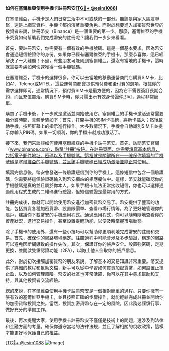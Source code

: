 **如何在塞爾維亞使用手機卡註冊幣安[[TG💪+ @esim1088](https://t.me/s/esim1088)]**

在塞爾維亞，手機卡是人們日常生活中不可或缺的一部分。無論是與家人朋友聯繫，還是上網查資料，手機卡都扮演著重要角色。而對於想要進入加密貨幣世界的投資者來說，註冊幣安（Binance）是一個重要的第一步。那麼，塞爾維亞的手機卡究竟如何幫助我們完成幣安的註冊呢？讓我們一步步來看看。

首先，要註冊幣安，你需要有一個有效的手機號碼。這是一個基本要求，因為幣安會通過短信驗證你的身份。如果你已經有塞爾維亞的手機卡，那麼恭喜你，這已經解決了一大難題！不過，有些朋友可能剛到塞爾維亞，還沒有當地的手機卡，這時就需要考慮如何快速獲得一個手機號碼。

在塞爾維亞，手機卡的選擇很多。你可以去當地的移動運營商門店購買SIM卡，比如A1、Telenor或MTEL。這些運營商都會提供預付費和後付費的選項，根據你的需求選擇即可。通常情況下，預付費SIM卡是最方便的，因為它不需要簽訂長期合約，而且充值靈活。購買SIM卡時，你只需出示有效身份證件即可，過程非常簡單。

購買了手機卡後，下一步就是激活並開始使用它。塞爾維亞的手機卡激活通常需要幾分鐘時間，具體步驟如下：首先，打開手機的SIM卡插槽，將新卡插入；然後啟動手機，按照屏幕上的指示進行操作。大多數情況下，手機會自動識別SIM卡並提示你輸入PIN碼。如果一切順利，你的手機卡就成功激活了。

接下來，我們來談談如何使用塞爾維亞的手機卡註冊幣安。首先，訪問幣安官網（www.binance.com），點擊“註冊”按鈕。在註冊頁面，你需要填寫基本信息，包括電子郵件地址、密碼以及手機號碼。這裡就是關鍵所在——確保你填寫的手機號碼是塞爾維亞的手機號碼，並且該手機號碼已經成功激活並能正常使用。

填寫完信息後，幣安會發送一條驗證短信到你的手機上。這條短信中包含一個驗證碼，你需要將這個驗證碼輸入到幣安網站的相應欄位中。這樣，幣安就能確認你的手機號碼是真的並且屬於你本人。如果手機卡無法正常接收短信，你也可以選擇通過應用程式生成的二維碼進行驗證，但短信驗證是最常用的方式。

註冊完成後，你就可以開始使用幣安進行加密貨幣交易了。幣安提供了豐富的功能，包括買賣各種加密貨幣、設置限價單、查看市場行情等。為了更好地管理你的賬戶，建議你下載幣安的手機應用程式。通過應用程式，你可以隨時隨地查看你的資產狀況，進行交易操作，甚至設置提醒功能，以便及時掌握市場動態。

除了手機卡的使用外，還有一些小技巧可以幫助你更順利地完成幣安的註冊和交易。首先，確保你的網路環境穩定。註冊過程中可能會涉及多步驗證，穩定的網路可以避免因斷網導致的操作失敗。其次，保護好你的帳戶安全。設置強密碼，定期更換，並開啟雙重認證功能（2FA），以防止他人盜取你的帳戶信息。

此外，對於初次接觸加密貨幣的朋友來說，了解基本的交易知識非常重要。幣安提供了詳細的教程和幫助文檔，新手可以從中學習如何買賣加密貨幣，如何設置止損止盈，以及如何管理風險。幣安的社區也非常活躍，你可以在其中尋求幫助和支持，與其他投資者交流經驗。

總的來說，在塞爾維亞使用手機卡註冊幣安是一個相對簡單的過程。只要你擁有一張有效的塞爾維亞手機卡，並且按照正確的步驟操作，就能輕鬆完成註冊並開始你的加密貨幣投資之旅。當然，投資加密貨幣存在一定的風險，因此務必謹慎行事，做好充分的準備工作。

最後，再次提醒大家，使用手機卡註冊幣安不僅僅是技術上的問題，還涉及到法律和金融方面的考量。確保你遵守當地的法律法規，並且了解相關的稅收政策，這樣才能更好地保護自己的權益。

[[TG💪+ @esim1088](https://t.me/s/esim1088) ![Image](https://i.postimg.cc/4NQfJmqS/Snipaste-2025-05-13-00-14-12.png)]